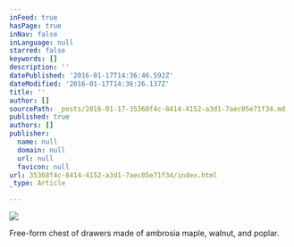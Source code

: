 ```yaml
---
inFeed: true
hasPage: true
inNav: false
inLanguage: null
starred: false
keywords: []
description: ''
datePublished: '2016-01-17T14:36:46.592Z'
dateModified: '2016-01-17T14:36:26.137Z'
title: ''
author: []
sourcePath: _posts/2016-01-17-35368f4c-8414-4152-a3d1-7aec05e71f34.md
published: true
authors: []
publisher:
  name: null
  domain: null
  url: null
  favicon: null
url: 35368f4c-8414-4152-a3d1-7aec05e71f34/index.html
_type: Article

---
```

![](https://s3-us-west-2.amazonaws.com/the-grid-img/p/5e77e666cdbb41dd4e3b8ce800e49ea70fcdab92.jpg)

Free-form chest of drawers made of ambrosia maple, walnut, and poplar.